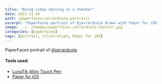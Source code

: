 ```yaml
---
title: "Doing video editing in a theater"
date: 2012-11-26
path: /paperfaces/jarrardcole-portrait/
excerpt: "PaperFaces portrait of @jarrardcole drawn with Paper for iOS on an iPad."
image: ../../images/paperfaces-jarrardcole-twitter.jpg
categories: [paperfaces]
tags: [portrait, illustration, Paper for iOS]
---
```


PaperFaces portrait of [@jarrardcole](https://twitter.com/jarrardcole).

#### Tools used

- [LunaTik Alloy Touch Pen](https://www.amazon.com/gp/product/B00821TR7G/ref=as_li_ss_tl?ie=UTF8&tag=mademist-20&linkCode=as2&camp=1789&creative=390957&creativeASIN=B00821TR7G)
- [Paper for iOS](https://paper.bywetransfer.com/)
